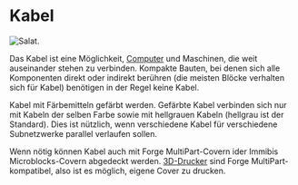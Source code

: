 # Kabel

![Salat.](oredict:oc:cable)

Das Kabel ist eine Möglichkeit, [Computer](../general/computer.md) und Maschinen, die weit auseinander stehen zu verbinden. Kompakte Bauten, bei denen sich alle Komponenten direkt oder indirekt berühren (die meisten Blöcke verhalten sich für Kabel) benötigen in der Regel keine Kabel.

Kabel mit Färbemitteln gefärbt werden. Gefärbte Kabel verbinden sich nur mit Kabeln der selben Farbe sowie mit hellgrauen Kabeln (hellgrau ist der Standard). Dies ist nützlich, wenn verschiedene Kabel für verschiedene Subnetzwerke parallel verlaufen sollen.

Wenn nötig können Kabel auch mit Forge MultiPart-Covern ider Immibis Microblocks-Covern abgedeckt werden. [3D-Drucker](print.md) sind Forge MultiPart-kompatibel, also ist es möglich, eigene Cover zu drucken.
